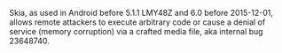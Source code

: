 Skia, as used in Android before 5.1.1 LMY48Z and 6.0 before 2015-12-01, allows remote attackers to execute arbitrary code or cause a denial of service (memory corruption) via a crafted media file, aka internal bug 23648740.